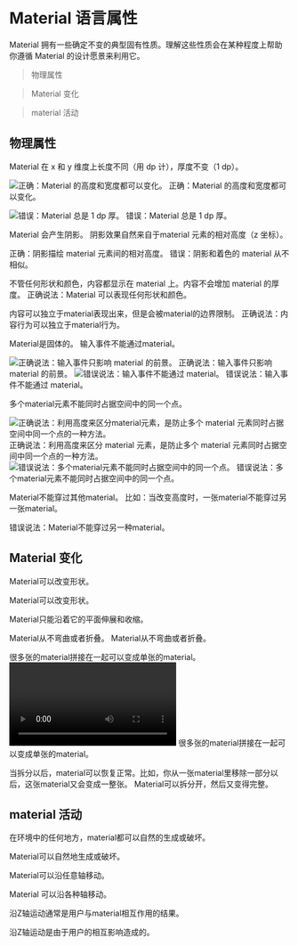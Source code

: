 # Material 语言属性

Material 拥有一些确定不变的典型固有性质。理解这些性质会在某种程度上帮助你遵循 Material 的设计愿景来利用它。

> 物理属性

> Material 变化

> material 活动

## 物理属性
Material 在 x 和 y 维度上长度不同（用 dp 计），厚度不变（1 dp）。

![正确：Material 的高度和宽度都可以变化。](https://github.com/zhaochong/material-design/blob/master/images/2.png)
正确：Material 的高度和宽度都可以变化。

![错误：Material 总是 1 dp 厚。](https://github.com/zhaochong/material-design/blob/master/images/3.png)
错误：Material 总是 1 dp 厚。

Material 会产生阴影。
阴影效果自然来自于material 元素的相对高度（z 坐标）。

正确：阴影描绘 material 元素间的相对高度。
错误：阴影和着色的 material 从不相似。

不管任何形状和颜色，内容都显示在 material 上。内容不会增加 material 的厚度。
正确说法：Material 可以表现任何形状和颜色。


内容可以独立于material表现出来，但是会被material的边界限制。
正确说法：内容行为可以独立于material行为。

Material是固体的。
输入事件不能通过material。

![正确说法：输入事件只影响 material 的前景。](https://github.com/zhaochong/material-design/blob/master/images/4.png)
正确说法：输入事件只影响 material 的前景。
![错误说法：输入事件不能通过 material。](https://github.com/zhaochong/material-design/blob/master/images/5.png)
错误说法：输入事件不能通过 material。

多个material元素不能同时占据空间中的同一个点。

![正确说法：利用高度来区分material元素，是防止多个 material 元素同时占据空间中同一个点的一种方法。](https://github.com/zhaochong/material-design/blob/master/images/6.png)
正确说法：利用高度来区分 material 元素，是防止多个 material 元素同时占据空间中同一个点的一种方法。
![错误说法：多个material元素不能同时占据空间中的同一个点。](https://github.com/zhaochong/material-design/blob/master/images/7.png)
错误说法：多个material元素不能同时占据空间中的同一个点。

Material不能穿过其他material。
比如：当改变高度时，一张material不能穿过另一张material。


错误说法：Material不能穿过另一种material。


## Material 变化
Material可以改变形状。

Material可以改变形状。

Material只能沿着它的平面伸展和收缩。

Material从不弯曲或者折叠。
Material从不弯曲或者折叠。

很多张的material拼接在一起可以变成单张的material。
![很多张的material拼接在一起可以变成单张的material。](https://material-design.storage.googleapis.com/publish/material_v_4/material_ext_publish/0B6Okdz75tqQsRmdDaEl6aTVGREU/whatismaterial-materialprop-transformingmaterial-PaperHeal_xhdpi_004.webm)
很多张的material拼接在一起可以变成单张的material。

当拆分以后，material可以恢复正常。比如，你从一张material里移除一部分以后，这张material又会变成一整张。
Material可以拆分开，然后又变得完整。


## material 活动
在环境中的任何地方，material都可以自然的生成或破坏。

Material可以自然地生成或破坏。


Material可以沿任意轴移动。

Material 可以沿各种轴移动。


沿Z轴运动通常是用户与material相互作用的结果。

沿Z轴运动是由于用户的相互影响造成的。









